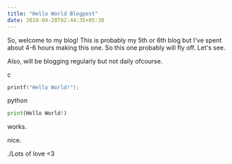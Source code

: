 ```yaml
---
title: "Hello World Blogpost"
date: 2018-04-28T02:44:35+05:30
---
```


So, welcome to my blog!
This is probably my 5th or 6th blog but I've spent about 4-6 hours making this one. So this one probably will fly off.
Let's see.

Also, will be blogging regularly but not daily ofcourse.

c
```c
printf("Hello World!");
```
python
```python
print(Hello World!)
```
works.


nice.

./Lots of love <3
